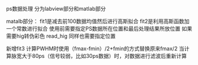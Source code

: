 ps数据处理
分为labview部分和matlab部分

matalb部分：
fit1是减去前100数据均值然后进行高斯拟合
fit2是利用高斯函数加一个常数进行拟合
使用前需要指定PS数据所在位置和最后处理结果所放位置
如果需要hig转伪彩色 read_hig 同样也需要指定位置

新增fit3 计算PWHM时使用（fmax-fmin）/2+fmin的方式替换原来fmax/2
当计算脉宽大于80ps（信号较弱，比如30ps数据）时，对数据进行滤波后重新计算
